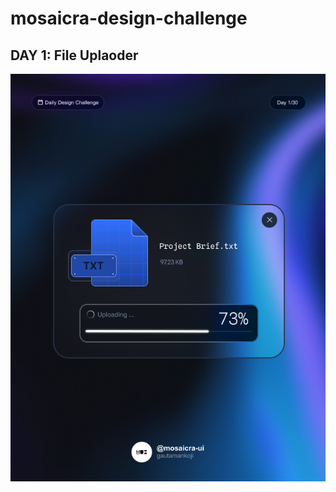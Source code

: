 # mosaicra-design-challenge

## DAY 1: File Uplaoder

<div align="center">

![[Day 1]](./daily-challenges/day1-files-uploader.png)
</div>